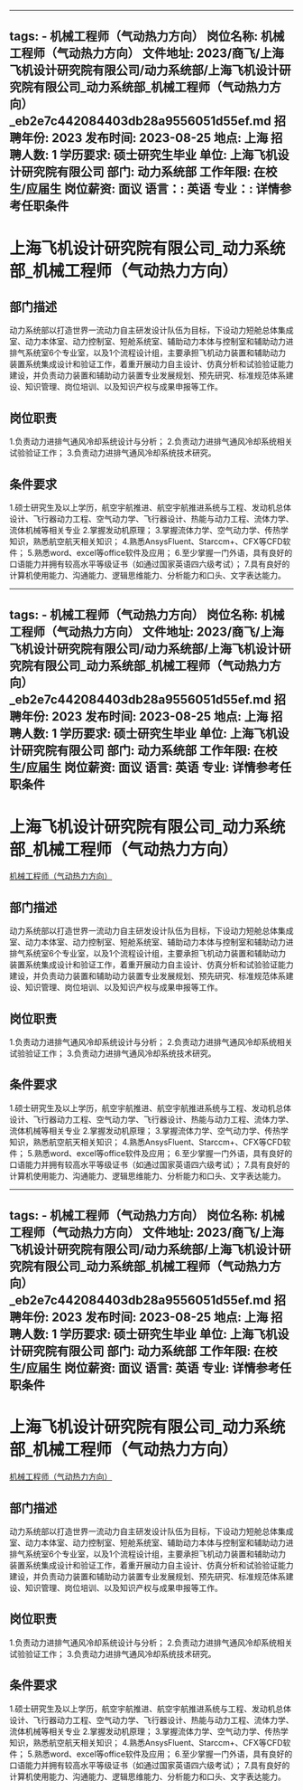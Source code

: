 
---
tags:
    - 机械工程师（气动热力方向）
岗位名称: 机械工程师（气动热力方向）
文件地址: 2023/商飞/上海飞机设计研究院有限公司/动力系统部/上海飞机设计研究院有限公司_动力系统部_机械工程师（气动热力方向）_eb2e7c442084403db28a9556051d55ef.md
招聘年份: 2023
发布时间: 2023-08-25
地点: 上海
招聘人数: 1
学历要求: 硕士研究生毕业
单位: 上海飞机设计研究院有限公司
部门: 动力系统部
工作年限: 在校生/应届生
岗位薪资: 面议
语言：: 英语
专业：: 详情参考任职条件
---

# 上海飞机设计研究院有限公司_动力系统部_机械工程师（气动热力方向）

## 部门描述

动力系统部以打造世界一流动力自主研发设计队伍为目标，下设动力短舱总体集成室、动力本体室、动力控制室、短舱系统室、辅助动力本体与控制室和辅助动力进排气系统室6个专业室，以及1个流程设计组，主要承担飞机动力装置和辅助动力装置系统集成设计和验证工作，着重开展动力自主设计、仿真分析和试验验证能力建设，并负责动力装置和辅助动力装置专业发展规划、预先研究、标准规范体系建设、知识管理、岗位培训、以及知识产权与成果申报等工作。

## 岗位职责

1.负责动力进排气通风冷却系统设计与分析；
 2.负责动力进排气通风冷却系统相关试验验证工作；
 3.负责动力进排气通风冷却系统技术研究。

 ## 条件要求

1.硕士研究生及以上学历，航空宇航推进、航空宇航推进系统与工程、发动机总体设计、飞行器动力工程、空气动力学、飞行器设计、热能与动力工程、流体力学、流体机械等相关专业 2.掌握发动机原理；
 3.掌握流体力学、空气动力学、传热学知识，熟悉航空航天相关知识；
 4.熟悉AnsysFluent、Starccm+、CFX等CFD软件；
 5.熟悉word、excel等office软件及应用；
 6.至少掌握一门外语，具有良好的口语能力并拥有较高水平等级证书（如通过国家英语四六级考试）；
 7.具有良好的计算机使用能力、沟通能力、逻辑思维能力、分析能力和口头、文字表达能力。

---
tags:
    - 机械工程师（气动热力方向）
岗位名称: 机械工程师（气动热力方向）
文件地址: 2023/商飞/上海飞机设计研究院有限公司/动力系统部/上海飞机设计研究院有限公司_动力系统部_机械工程师（气动热力方向）_eb2e7c442084403db28a9556051d55ef.md
招聘年份: 2023
发布时间: 2023-08-25
地点: 上海
招聘人数: 1
学历要求: 硕士研究生毕业
单位: 上海飞机设计研究院有限公司
部门: 动力系统部
工作年限: 在校生/应届生
岗位薪资: 面议
语言: 英语
专业: 详情参考任职条件
---

# 上海飞机设计研究院有限公司_动力系统部_机械工程师（气动热力方向）

[机械工程师（气动热力方向）](http://zhaopin.comac.cc/zp/ct/out/position/positionDetail?planid=eb2e7c442084403db28a9556051d55ef)

## 部门描述

动力系统部以打造世界一流动力自主研发设计队伍为目标，下设动力短舱总体集成室、动力本体室、动力控制室、短舱系统室、辅助动力本体与控制室和辅助动力进排气系统室6个专业室，以及1个流程设计组，主要承担飞机动力装置和辅助动力装置系统集成设计和验证工作，着重开展动力自主设计、仿真分析和试验验证能力建设，并负责动力装置和辅助动力装置专业发展规划、预先研究、标准规范体系建设、知识管理、岗位培训、以及知识产权与成果申报等工作。

## 岗位职责

1.负责动力进排气通风冷却系统设计与分析；
 2.负责动力进排气通风冷却系统相关试验验证工作；
 3.负责动力进排气通风冷却系统技术研究。

 ## 条件要求

1.硕士研究生及以上学历，航空宇航推进、航空宇航推进系统与工程、发动机总体设计、飞行器动力工程、空气动力学、飞行器设计、热能与动力工程、流体力学、流体机械等相关专业 2.掌握发动机原理；
 3.掌握流体力学、空气动力学、传热学知识，熟悉航空航天相关知识；
 4.熟悉AnsysFluent、Starccm+、CFX等CFD软件；
 5.熟悉word、excel等office软件及应用；
 6.至少掌握一门外语，具有良好的口语能力并拥有较高水平等级证书（如通过国家英语四六级考试）；
 7.具有良好的计算机使用能力、沟通能力、逻辑思维能力、分析能力和口头、文字表达能力。

---
tags:
    - 机械工程师（气动热力方向）
岗位名称: 机械工程师（气动热力方向）
文件地址: 2023/商飞/上海飞机设计研究院有限公司/动力系统部/上海飞机设计研究院有限公司_动力系统部_机械工程师（气动热力方向）_eb2e7c442084403db28a9556051d55ef.md
招聘年份: 2023
发布时间: 2023-08-25
地点: 上海
招聘人数: 1
学历要求: 硕士研究生毕业
单位: 上海飞机设计研究院有限公司
部门: 动力系统部
工作年限: 在校生/应届生
岗位薪资: 面议
语言: 英语
专业: 详情参考任职条件
---

# 上海飞机设计研究院有限公司_动力系统部_机械工程师（气动热力方向）

[机械工程师（气动热力方向）](http://zhaopin.comac.cc/zp/ct/out/position/positionDetail?planid=eb2e7c442084403db28a9556051d55ef)


## 部门描述

动力系统部以打造世界一流动力自主研发设计队伍为目标，下设动力短舱总体集成室、动力本体室、动力控制室、短舱系统室、辅助动力本体与控制室和辅助动力进排气系统室6个专业室，以及1个流程设计组，主要承担飞机动力装置和辅助动力装置系统集成设计和验证工作，着重开展动力自主设计、仿真分析和试验验证能力建设，并负责动力装置和辅助动力装置专业发展规划、预先研究、标准规范体系建设、知识管理、岗位培训、以及知识产权与成果申报等工作。

## 岗位职责

1.负责动力进排气通风冷却系统设计与分析；
 2.负责动力进排气通风冷却系统相关试验验证工作；
 3.负责动力进排气通风冷却系统技术研究。

 ## 条件要求

1.硕士研究生及以上学历，航空宇航推进、航空宇航推进系统与工程、发动机总体设计、飞行器动力工程、空气动力学、飞行器设计、热能与动力工程、流体力学、流体机械等相关专业 2.掌握发动机原理；
 3.掌握流体力学、空气动力学、传热学知识，熟悉航空航天相关知识；
 4.熟悉AnsysFluent、Starccm+、CFX等CFD软件；
 5.熟悉word、excel等office软件及应用；
 6.至少掌握一门外语，具有良好的口语能力并拥有较高水平等级证书（如通过国家英语四六级考试）；
 7.具有良好的计算机使用能力、沟通能力、逻辑思维能力、分析能力和口头、文字表达能力。
